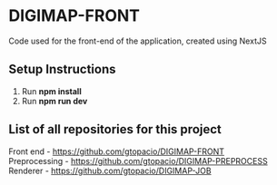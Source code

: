 # DIGIMAP-FRONT

Code used for the front-end of the application, created using NextJS

## Setup Instructions

1. Run **npm install**
2. Run **npm run dev**

## List of all repositories for this project

Front end - https://github.com/gtopacio/DIGIMAP-FRONT<br>
Preprocessing - https://github.com/gtopacio/DIGIMAP-PREPROCESS<br>
Renderer - https://github.com/gtopacio/DIGIMAP-JOB<br>